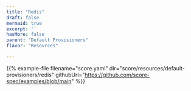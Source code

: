 ```yaml
---
title: "Redis"
draft: false
mermaid: true
excerpt: ''
hasMore: false
parent: "Default Provisioners"
flavor: "Resources"

---
```




{{% example-file filename="score.yaml" dir="score/resources/default-provisioners/redis" githubUrl="https://github.com/score-spec/examples/blob/main" %}}
